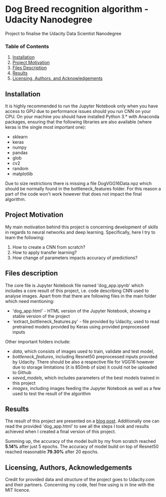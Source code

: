 # Dog Breed recognition algorithm - Udacity Nanodegree
 Project to finalise the Udacity Data Scientist Nanodegree 
 
 ### Table of Contents
 
1. [Installation](#installation)
2. [Project Motivation](#motivation)
3. [Files Description](#files)
4. [Results](#results)
5. [Licensing, Authors, and Acknowledgements](#licensing)


## Installation <a name="installation"></a>


It is highly recommended to run the Jupyter Notebook only when you have access to GPU due to performance issues should you run CNN on your CPU. On your machine you should have installed Python 3.\* with Anaconda packages, ensuring that the following libraries are also available (where keras is the single most important one):
- sklearn
- keras
- numpy
- pandas
- glob
- cv2
- random
- matplotlib

Due to size restrictions there is missing a file DogVGG16Data.npz which should be normally found in the bottleneck_features folder. For this reason a part of the code won't work however that does not impact the final algorithm.

## Project Motivation<a name="motivation"></a>

My main motivation behind this project is concerning development of skills in regards to neural networks and deep learning. Specifically, here I try to learn the following:

1. How to create a CNN from scratch?
2. How to apply transfer learning?
3. How change of parameters impacts accuracy of predictions?

## Files description<a name="files"></a>
The core file is Jupyter Notebook file named 'dog_app.ipynb' which includes a core result of this project, i.e. code describing CNN used to analyse images.
Apart from that there are following files in the main folder which need mentioning:
- 'dog_app.html' - HTML version of the Jupyter Notebook, showing a stable version of the project
- 'extract_bottleneck_features.py' - file provided by Udacity, used to read pretrained models provided by Keras using provided preprocessed inputs

Other important folders include:
- _data_, which consists of images used to train, validate and test model,
- _bottleneck_features_, including Resnet50 preprocessed inputs provided by Udacity. There should be also a respective file for VGG16 however due to storage limitations (it is 850mb of size) it could not be uploaded to Github
- _saved_models_, which includes parameters of the best models trained in this project
- _images_, including images feeding the Jupyter Notebook as well as a few used to test the result of the algorithm

## Results <a name="results"></a>
The result of this project are presented on a [blog post](https://medium.com/@banach.michal/ouch-whats-that-or-how-to-apply-cnn-to-identify-dog-breed-af94c52d7d12). Additionally one can read the provided 'dog_app.html' to see all the steps I took and results achieved when I created a final version of this project.

Summing up, the accuracy of the model built by my from scratch reached **5.14%** after just 5 epochs. The accuracy of model build on top of Resnet50 reached reasonable **79.30%** after 20 epochs.

## Licensing, Authors, Acknowledgements<a name="licensing"></a>
Credit for provided data and structure of the project goes to Udacity.com and their partners. Concerning my code, feel free using is in line with the MIT licence.
